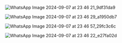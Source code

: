 ![WhatsApp Image 2024-09-07 at 23 46 21_9df31da9](https://github.com/user-attachments/assets/9e320e20-6414-4eef-9daf-091465c24f52) 

![WhatsApp Image 2024-09-07 at 23 46 29_a1950db7](https://github.com/user-attachments/assets/d361ff23-8779-4660-bc65-3008cdd90dc4)

![WhatsApp Image 2024-09-07 at 23 46 57_29fc3c6c](https://github.com/user-attachments/assets/3b11deba-a9cf-4142-b633-ace632cf5f50)

![WhatsApp Image 2024-09-07 at 23 46 22_e27fa02d](https://github.com/user-attachments/assets/47ee35f3-2d5b-4321-aa0e-cd9c6dcef1f6)
